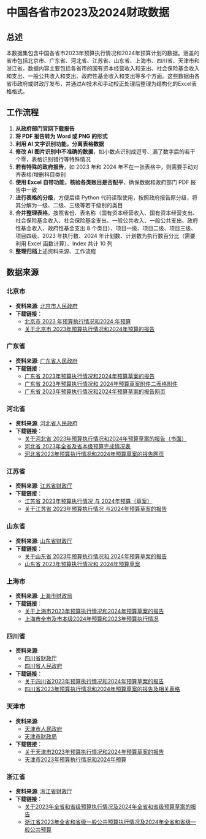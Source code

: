 # 中国各省市2023及2024财政数据

## 总述

本数据集包含中国各省市2023年预算执行情况和2024年预算计划的数据。涵盖的省市包括北京市、广东省、河北省、江苏省、山东省、上海市、四川省、天津市和浙江省。数据内容主要包括各省市的国有资本经营收入和支出、社会保险基金收入和支出、一般公共收入和支出、政府性基金收入和支出等多个方面。这些数据由各省市政府或财政厅发布，并通过AI技术和手动校正处理后整理为结构化的Excel表格格式。

## 工作流程

1. **从政府部门官网下载报告**
2. **将 PDF 报告转为 Word 或 PNG 的形式**
3. **利用 AI 文字识别功能，分离表格数据**
4. **修改 AI 图片识别中不准确的数据**，如小数点识别成逗号、漏了数字后的若干个零，表格识别错行等特殊情况
5. **若有特殊的政府报告**，如 2023 年和 2024 年不在一张表格中，则需要手动对齐表格/增删科目类别
6. **使用 Excel 自带功能，核验各类账目是否配平**，确保数据和政府部门 PDF 报告中一致
7. **进行表格的分级**，方便后续 Python 代码读取使用，按照政府报告原分级，将其分解为一级、二级、三级等若干级别的类目
8. **合并整理表格**，按照省份、表名称（国有资本经营收入、国有资本经营支出、社会保险基金收入、社会保险基金支出、一般公共收入、一般公共支出、政府性基金收入、政府性基金支出 8 个类目）、项目一级、项目二级、项目三级、项目四级、2023 年执行数、2024 年计划数、计划数为执行数百分比（需要利用 Excel 函数计算）、Index 共计 10 列
9. **整理归档**上述资料来源、工作流程

## 数据来源

### 北京市
- **资料来源**: [北京市人民政府](https://www.beijing.gov.cn/)
- **下载链接**：
  - [北京市 2023 年预算执行情况和2024 年预算](https://www.beijing.gov.cn/gongkai/caizheng/czbg/ysbg/202402/W020240220729348087558.pdf)
  - [关于北京市 2023年预算执行情况和2024年预算的报告](https://www.beijing.gov.cn/gongkai/caizheng/czbg/ysbg/202402/W020240202423465960076.pdf)

### 广东省
- **资料来源**: [广东省人民政府](https://www.gd.gov.cn/)
- **下载链接**：
  - [广东省 2023年预算执行情况和2024年预算草案的报告](https://www.gd.gov.cn/attachment/0/542/542789/4361282.pdf)
  - [广东省 2023年预算执行情况和 2024年预算草案附件二表格附件](https://www.gd.gov.cn/attachment/0/542/542791/4361282.pdf)
  - [广东省 2023年预算执行情况和2024年预算草案的报告网页](https://www.gd.gov.cn/zwgk/czxx/sjczyjs/ys/content/post_4361282.html)

### 河北省
- **资料来源**: [河北省人民政府](https://www.hebei.gov.cn/)
- **下载链接**：
  - [关于河北省 2023年预算执行情况和2024年预算草案的报告（书面）](https://www.hebei.gov.cn/attachments/1/202401/28/%E9%A2%84%E7%AE%97%E6%8A%A5%E5%91%8A-%E9%99%84%E8%A1%A8.pdf20240128183610173.pdf?sid=da5fc236-ee17-4f7e-be36-ffcd5f23c87b)
  - [河北省 2023年全省及省本级预算完成情况表](https://www.hebei.gov.cn/attachments/1/202401/28/%E9%A2%84%E7%AE%97%E6%8A%A5%E5%91%8A-%E9%99%84%E8%A1%A8.pdf20240128183610173.pdf?sid=da5fc236-ee17-4f7e-be36-ffcd5f23c87b)
  - [河北省2023年预算执行情况和2024年预算草案的报告网页](https://www.hebei.gov.cn/columns/faa0e062-09f9-4519-b152-616a9ef8c6de/202401/28/ab5664b3-e5e4-452a-ba93-99ee3f1bd9df.html)

### 江苏省
- **资料来源**: [江苏省财政厅](https://czt.jiangsu.gov.cn/)
- **下载链接**：
  - [江苏省 2023年预算执行情况 与 2024年预算（草案）](https://czt.jiangsu.gov.cn/attach/-1/2402151557302341324.pdf)
  - [关于江苏省 2023年预算执行情况 与2024年预算草案的报告](https://czt.jiangsu.gov.cn/attach/-1/2402151516061604378.pdf)

### 山东省
- **资料来源**: [山东省财政厅](http://czt.shandong.gov.cn/)
- **下载链接**：
  - [关于山东省 2023年预算执行情况和 2024年预算草案的报告](http://czt.shandong.gov.cn/module/download/downfile.jsp?classid=0&filename=49ca088112224d33b2df8eeeb8521119.pdf)
  - [山东省 2023年预算执行情况和 2024年预算草案](http://czt.shandong.gov.cn/module/download/downfile.jsp?classid=0&filename=14b5035df3314b60ac43dcc1a7b971d4.pdf)

### 上海市
- **资料来源**: [上海市财政局](https://czj.sh.gov.cn/)
- **下载链接**：
  - [关于上海市2023年预算执行情况和2024年预算草案的报告](https://czj.sh.gov.cn/zys_8908/czsj_9054/zfyjs/yjsbg_9056/20240130/ed3e7f3402e24a37ababd897481cb458.html)
  - [上海市全市及市本级2024年预算和2023年预算执行情况](https://czj.sh.gov.cn/zys_8908/czsj_9054/zfyjs/yjsbg_9056/20240131/0d1a71ed237a4ef483e9d5a1b813b347.html)

### 四川省
- **资料来源**:
  - [四川省财政厅](https://czt.sc.gov.cn/scczt/index.shtml)
  - [四川省人民政府](https://www.sc.gov.cn/10462/index.shtml)
- **下载链接**：
  - [关于四川省2023年预算执行情况和2024年预算草案的报告](https://www.sc.gov.cn/10462/10464/10699/10702/2024/2/19/256c549788f14ae280d0503a1524cb02.shtml)
  - [四川省2023年预算执行情况和2024年预算草案的报告及相关表格](https://czt.sc.gov.cn/scczt/c102371/2024/2/5/51dff1f4f4e943cea7a38744dde5d357.shtml)

### 天津市
- **资料来源**:
  - [天津市人民政府](https://www.tj.gov.cn/)
  - [天津市财政局](https://cz.tj.gov.cn/)
- **下载链接**：
  - [关于天津市2023年预算执行情况和2024年预算草案的报告](https://cz.tj.gov.cn/zwgk_53713/yjsgktypt/ysgk/2024nzfys/202402/W020240209506245077061.pdf)
  - [天津市2023年预算执行情况和2024年预算](https://www.tj.gov.cn/zwgk/zfxxgkzl/fdzdgknr/czyjs/sbj/202403/W020240318417161634640.pdf)

### 浙江省
- **资料来源**: [浙江省财政厅](https://czt.zj.gov.cn/)
- **下载链接**：
  - [关于2023年全省和省级预算执行情况及2024年全省和省级预算草案的报告](https://zjjcmspublic.oss-cn-hangzhou-zwynet-d01-a.internet.cloud.zj.gov.cn/jcms_files/jcms1/web1791/site/attach/0/ade3dd24d9064333bfe4f86e2153533f.pdf)
  - [浙江省2023年全省和省级一般公共预算执行情况及2024年全省和省级一般公共预算](https://zjjcmspublic.oss-cn-hangzhou-zwynet-d01-a.internet.cloud.zj.gov.cn/jcms_files/jcms1/web1791/site/attach/0/ac30500bb0bd4bea9bc7b06169bd653f.pdf)
